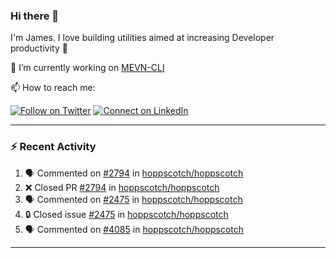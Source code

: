 ### Hi there 👋

I'm James. I love building utilities aimed at increasing Developer productivity :raised_hands: 

🔭 I’m currently working on [MEVN-CLI](https://github.com/madlabsinc/mevn-cli)

📫 How to reach me:

[![Follow on Twitter](https://img.shields.io/badge/--twitter?label=Twitter&logo=Twitter&style=social)](https://twitter.com/james_madhacks) [![Connect on LinkedIn](https://img.shields.io/badge/--linkedin?label=LinkedIn&logo=LinkedIn&style=social)](https://www.linkedin.com/in/jamesgeorge007)

---

### :zap: Recent Activity

<!--START_SECTION:activity-->
1. 🗣 Commented on [#2794](https://github.com/hoppscotch/hoppscotch/pull/2794#issuecomment-2258925720) in [hoppscotch/hoppscotch](https://github.com/hoppscotch/hoppscotch)
2. ❌ Closed PR [#2794](https://github.com/hoppscotch/hoppscotch/pull/2794) in [hoppscotch/hoppscotch](https://github.com/hoppscotch/hoppscotch)
3. 🗣 Commented on [#2475](https://github.com/hoppscotch/hoppscotch/issues/2475#issuecomment-2258921056) in [hoppscotch/hoppscotch](https://github.com/hoppscotch/hoppscotch)
4. 🔒 Closed issue [#2475](https://github.com/hoppscotch/hoppscotch/issues/2475) in [hoppscotch/hoppscotch](https://github.com/hoppscotch/hoppscotch)
5. 🗣 Commented on [#4085](https://github.com/hoppscotch/hoppscotch/issues/4085#issuecomment-2258909455) in [hoppscotch/hoppscotch](https://github.com/hoppscotch/hoppscotch)
<!--END_SECTION:activity-->

---

<!--
**jamesgeorge007/jamesgeorge007** is a ✨ _special_ ✨ repository because its `README.md` (this file) appears on your GitHub profile.

Here are some ideas to get you started:

- 🌱 I’m currently learning ...
- 👯 I’m looking to collaborate on ...
- 🤔 I’m looking for help with ...
- 💬 Ask me about ...
- 😄 Pronouns: ...
- ⚡ Fun fact: ...
-->
